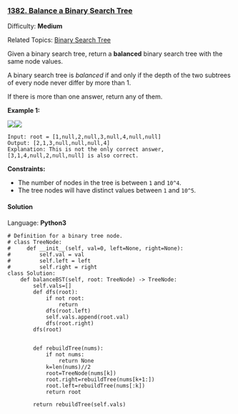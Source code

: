 ### [1382\. Balance a Binary Search Tree](https://leetcode.com/problems/balance-a-binary-search-tree/)

Difficulty: **Medium**  

Related Topics: [Binary Search Tree](https://leetcode.com/tag/binary-search-tree/)


Given a binary search tree, return a **balanced** binary search tree with the same node values.

A binary search tree is _balanced_ if and only if the depth of the two subtrees of every node never differ by more than 1.

If there is more than one answer, return any of them.

**Example 1:**

**![](https://assets.leetcode.com/uploads/2019/08/22/1515_ex1.png)![](https://assets.leetcode.com/uploads/2019/08/22/1515_ex1_out.png)**

```
Input: root = [1,null,2,null,3,null,4,null,null]
Output: [2,1,3,null,null,null,4]
Explanation: This is not the only correct answer, [3,1,4,null,2,null,null] is also correct.
```

**Constraints:**

*   The number of nodes in the tree is between `1` and `10^4`.
*   The tree nodes will have distinct values between `1` and `10^5`.


#### Solution

Language: **Python3**

```python3
# Definition for a binary tree node.
# class TreeNode:
#     def __init__(self, val=0, left=None, right=None):
#         self.val = val
#         self.left = left
#         self.right = right
class Solution:
    def balanceBST(self, root: TreeNode) -> TreeNode:
        self.vals=[]
        def dfs(root):
            if not root:
                return
            dfs(root.left)
            self.vals.append(root.val)
            dfs(root.right)
        dfs(root)
        
        
        def rebuildTree(nums):
            if not nums:
                return None
            k=len(nums)//2
            root=TreeNode(nums[k])
            root.right=rebuildTree(nums[k+1:])
            root.left=rebuildTree(nums[:k])
            return root
            
        return rebuildTree(self.vals)
```